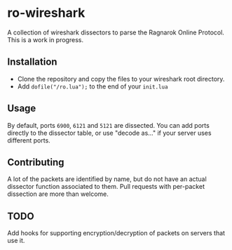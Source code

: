 # ro-wireshark

A collection of wireshark dissectors to parse the Ragnarok Online Protocol.
This is a work in progress.

## Installation

* Clone the repository and copy the files to your wireshark root directory.
* Add `dofile("/ro.lua");` to the end of your `init.lua`


## Usage

By default, ports `6900`, `6121` and `5121` are dissected. You can add ports
directly to the dissector table, or use "decode as..." if your server uses different
ports.

## Contributing

A lot of the packets are identified by name, but do not have an actual dissector
function associated to them. Pull requests with per-packet dissection are more
than welcome.

## TODO

Add hooks for supporting encryption/decryption of packets on servers that use it.